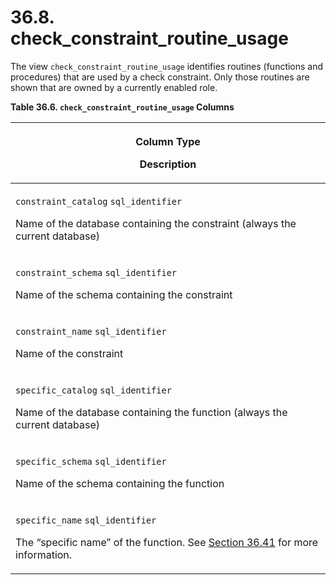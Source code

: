 # 36.8. check\_constraint\_routine\_usage

The view `check_constraint_routine_usage` identifies routines (functions and procedures) that are used by a check constraint. Only those routines are shown that are owned by a currently enabled role.

**Table 36.6. `check_constraint_routine_usage` Columns**

| <p>Column Type</p><p>Description</p>                                                                                                                                                                                       |
| -------------------------------------------------------------------------------------------------------------------------------------------------------------------------------------------------------------------------- |
| <p><code>constraint_catalog</code> <code>sql_identifier</code></p><p>Name of the database containing the constraint (always the current database)</p>                                                                      |
| <p><code>constraint_schema</code> <code>sql_identifier</code></p><p>Name of the schema containing the constraint</p>                                                                                                       |
| <p><code>constraint_name</code> <code>sql_identifier</code></p><p>Name of the constraint</p>                                                                                                                               |
| <p><code>specific_catalog</code> <code>sql_identifier</code></p><p>Name of the database containing the function (always the current database)</p>                                                                          |
| <p><code>specific_schema</code> <code>sql_identifier</code></p><p>Name of the schema containing the function</p>                                                                                                           |
| <p><code>specific_name</code> <code>sql_identifier</code></p><p>The “specific name” of the function. See <a href="https://www.postgresql.org/docs/13/infoschema-routines.html">Section 36.41</a> for more information.</p> |
